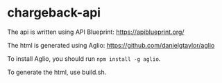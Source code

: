 # chargeback-api
The api is written using API Blueprint: https://apiblueprint.org/

The html is generated using Aglio: https://github.com/danielgtaylor/aglio

To install Aglio, you should run ```npm install -g aglio```.

To generate the html, use build.sh.
